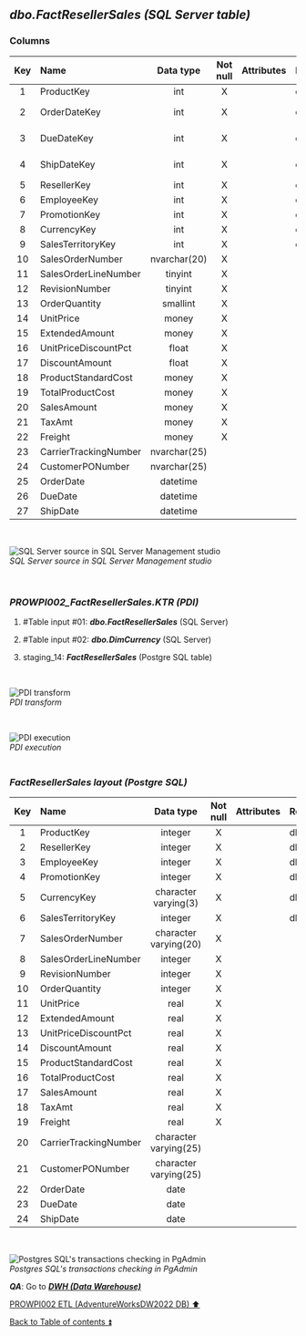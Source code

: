 ## **_dbo.FactResellerSales (SQL Server table)_**  

### Columns  

| Key	| Name                     | Data type    | Not null | Attributes | References            | Description  |
| :-: | :----------------------- | :----------: | :------: | :--------- | :-------------------- | :----------- |
| 1   | ProductKey               | int          | X        |            | dbo.DimProduct        | FK           |
| 2   | OrderDateKey             | int          | X        |            | dbo.DimDate           | FK-deprecated|
| 3   | DueDateKey               | int          | X        |            | dbo.DimDate           | FK-deprecated|
| 4   | ShipDateKey              | int          | X        |            | dbo.DimDate           | FK-deprecated|
| 5   | ResellerKey              | int          | X        |            | dbo.DimReseller       | FK           |
| 6   | EmployeeKey              | int          | X        |            | dbo.DimEmployee       | FK           |
| 7   | PromotionKey             | int          | X        |            | dbo.DimPromotion      | FK           |
| 8   | CurrencyKey              | int          | X        |            | dbo.DimCurrency       | FK           |
| 9   | SalesTerritoryKey        | int          | X        |            | dbo.DimSalesTerritory | FK           |
| 10  | SalesOrderNumber         | nvarchar(20) | X        |            |                       | PK           |
| 11  | SalesOrderLineNumber     | tinyint      | X        |            |                       | PK           |
| 12  | RevisionNumber           | tinyint      | X        |            |                       |              |
| 13  | OrderQuantity            | smallint     | X        |            |                       |              |
| 14  | UnitPrice                | money        | X        |            |                       |              |
| 15  | ExtendedAmount           | money        | X        |            |                       |              |
| 16  | UnitPriceDiscountPct     | float        | X        |            |                       |              |
| 17  | DiscountAmount           | float        | X        |            |                       |              |
| 18  | ProductStandardCost      | money        | X        |            |                       |              |
| 19  | TotalProductCost         | money        | X        |            |                       |              |
| 20  | SalesAmount              | money        | X        |            |                       |              |
| 21  | TaxAmt                   | money        | X        |            |                       |              |
| 22  | Freight                  | money        | X        |            |                       |              |
| 23  | CarrierTrackingNumber    | nvarchar(25) |          |            |                       |              |
| 24  | CustomerPONumber         | nvarchar(25) |          |            |                       |              |
| 25  | OrderDate                | datetime     |          |            |                       |              |
| 26  | DueDate                  | datetime     |          |            |                       |              |
| 27  | ShipDate                 | datetime     |          |            |                       |              |

   <p><br></p>  

![SQL Server source in SQL Server Management studio](https://i.imgur.com/dKALxGH.png)  
_SQL Server source in SQL Server Management studio_  

   <p><br></p>   

### **_PROWPI002\_FactResellerSales.KTR (PDI)_**   
1. #Table input #01: **_dbo.FactResellerSales_** (SQL Server)  
2. #Table input #02: **_dbo.DimCurrency_** (SQL Server)  
2. staging_14: **_FactResellerSales_** (Postgre SQL table)
 
   <p><br></p>  

  ![PDI transform](https://i.imgur.com/vnjRSHD.png)  
  _PDI transform_  

  <p><br></p>  

  ![PDI execution](https://i.imgur.com/zL66SMC.png)  
  _PDI execution_ 

### **_<p><br>FactResellerSales layout (Postgre SQL)</p>_**  

| Key	| Name                     | Data type             | Not null | Attributes | References            | Description  | Metadata |
| :-: | :----------------------- | :-------------------: | :------: | :--------- | :-------------------- | :----------- | :------: |
| 1   | ProductKey               | integer               | X        |            | dbo.DimProduct        | FK           | m084     |
| 2   | ResellerKey              | integer               | X        |            | dbo.DimReseller       | FK           | m159     |
| 3   | EmployeeKey              | integer               | X        |            | dbo.DimEmployee       | FK           | m029     |
| 4   | PromotionKey             | integer               | X        |            | dbo.DimPromotion      | FK           | m150     |
| 5   | CurrencyKey              | character varying(3)  | X        |            | dbo.DimCurrency       | FK           | m082     |
| 6   | SalesTerritoryKey        | integer               | X        |            | dbo.DimSalesTerritory | FK           | m063     |
| 7   | SalesOrderNumber         | character varying(20) | X        |            |                       | PK           | m064     |
| 8   | SalesOrderLineNumber     | integer               | X        |            |                       | PK           | m065     |
| 9   | RevisionNumber           | integer               | X        |            |                       |              | m066     |
| 10  | OrderQuantity            | integer               | X        |            |                       |              | m067     |
| 11  | UnitPrice                | real                  | X        |            |                       |              | m068     |
| 12  | ExtendedAmount           | real                  | X        |            |                       |              | m069     |
| 13  | UnitPriceDiscountPct     | real                  | X        |            |                       |              | m070     |
| 14  | DiscountAmount           | real                  | X        |            |                       |              | m071     |
| 15  | ProductStandardCost      | real                  | X        |            |                       |              | m072     |
| 16  | TotalProductCost         | real                  | X        |            |                       |              | m073     |
| 17  | SalesAmount              | real                  | X        |            |                       |              | m074     |
| 18  | TaxAmt                   | real                  | X        |            |                       |              | m075     |
| 19  | Freight                  | real                  | X        |            |                       |              | m076     |
| 20  | CarrierTrackingNumber    | character varying(25) |          |            |                       |              | m077     |
| 21  | CustomerPONumber         | character varying(25) |          |            |                       |              | m078     |
| 22  | OrderDate                | date                  |          |            |                       | FK           | m079     |
| 23  | DueDate                  | date                  |          |            |                       | FK           | m080     |
| 24  | ShipDate                 | date                  |          |            |                       | FK           | m081     |

   <p><br></p>  
 
  ![Postgres SQL's transactions checking in PgAdmin](https://i.imgur.com/dK2rjRe.png)  
  _Postgres SQL's transactions checking in PgAdmin_  

  **_QA_**: Go to **_[DWH (Data Warehouse)](dwh.md)_**  

[PROWPI002 ETL (AdventureWorksDW2022 DB) :arrow_up:](prowpi002_etl_adventureworksdw2022_db.md)  

[Back to Table of contents :arrow_double_up:](../README.md)